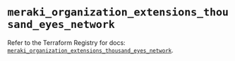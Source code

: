# `meraki_organization_extensions_thousand_eyes_network`

Refer to the Terraform Registry for docs: [`meraki_organization_extensions_thousand_eyes_network`](https://registry.terraform.io/providers/ciscodevnet/meraki/1.7.1/docs/resources/organization_extensions_thousand_eyes_network).
